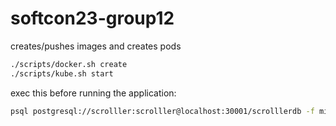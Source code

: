 # softcon23-group12

creates/pushes images and creates pods

```bash
./scripts/docker.sh create
./scripts/kube.sh start
```

exec this before running the application:

```bash
psql postgresql://scrolller:scrolller@localhost:30001/scrolllerdb -f migration.sql
```
